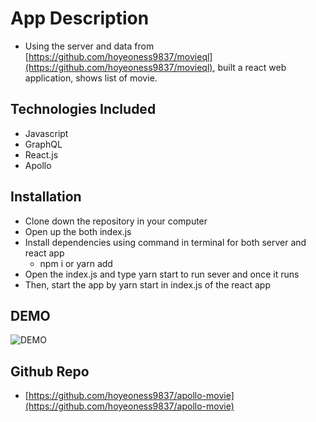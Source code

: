 # App Description

- Using the server and data from [https://github.com/hoyeoness9837/movieql](https://github.com/hoyeoness9837/movieql), built a react web application, shows list of movie.

## Technologies Included

- Javascript
- GraphQL
- React.js
- Apollo

## Installation

- Clone down the repository in your computer
- Open up the both index.js
- Install dependencies using command in terminal for both server and react app
    - npm i or yarn add 
- Open the index.js and type yarn start to run sever and once it runs
- Then, start the app by yarn start in index.js of the react app

## DEMO

![DEMO](./public/assets/demo.gif)

## Github Repo

- [https://github.com/hoyeoness9837/apollo-movie](https://github.com/hoyeoness9837/apollo-movie)